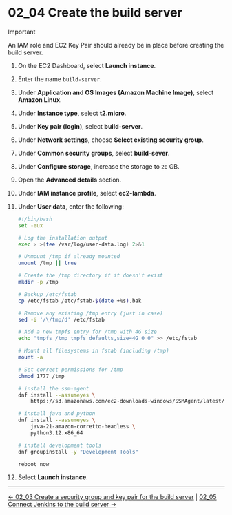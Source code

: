 # 02_04 Create the build server

> [!IMPORTANT]
> An IAM role and EC2 Key Pair should already be in place before creating the build server.

1. On the EC2 Dashboard, select **Launch instance**.
1. Enter the name `build-server`.
1. Under **Application and OS Images (Amazon Machine Image)**, select **Amazon Linux**.
1. Under **Instance type**, select **t2.micro**.
1. Under **Key pair (login)**, select **build-server**.
1. Under **Network settings**, choose **Select existing security group**.
1. Under **Common security groups**, select **build-sever**.
1. Under **Configure storage**, increase the storage to `20` GB.
1. Open the **Advanced details** section.
1. Under **IAM instance profile**, select **ec2-lambda**.
1. Under **User data**, enter the following:

    ```bash
    #!/bin/bash
    set -eux

    # Log the installation output
    exec > >(tee /var/log/user-data.log) 2>&1

    # Unmount /tmp if already mounted
    umount /tmp || true

    # Create the /tmp directory if it doesn't exist
    mkdir -p /tmp

    # Backup /etc/fstab
    cp /etc/fstab /etc/fstab-$(date +%s).bak

    # Remove any existing /tmp entry (just in case)
    sed -i '/\/tmp/d' /etc/fstab

    # Add a new tmpfs entry for /tmp with 4G size
    echo "tmpfs /tmp tmpfs defaults,size=4G 0 0" >> /etc/fstab

    # Mount all filesystems in fstab (including /tmp)
    mount -a

    # Set correct permissions for /tmp
    chmod 1777 /tmp

    # install the ssm-agent
    dnf install --assumeyes \
        https://s3.amazonaws.com/ec2-downloads-windows/SSMAgent/latest/linux_amd64/amazon-ssm-agent.rpm

    # install java and python
    dnf install --assumeyes \
        java-21-amazon-corretto-headless \
        python3.12.x86_64

    # install development tools
    dnf groupinstall -y "Development Tools"

    reboot now
    ```

1. Select **Launch instance**.

<!-- FooterStart -->
---
[← 02_03 Create a security group and key pair for the build server](../02_03_create_a_security_group_key_pair_for_the_build_server/README.md) | [02_05 Connect Jenkins to the build server →](../02_05_connect_jenkins_to_the_build_server/README.md)
<!-- FooterEnd -->
